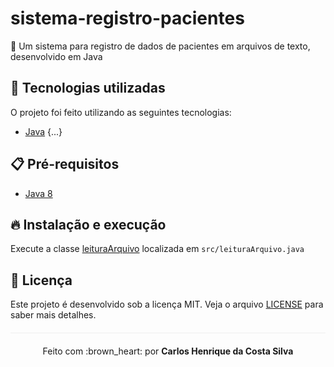 # sistema-registro-pacientes
:apple: Um sistema para registro de dados de pacientes em arquivos de texto, desenvolvido em Java

## :rocket: Tecnologias utilizadas  
O projeto foi feito utilizando as seguintes tecnologias:

- [Java](https://www.java.com/pt_BR/download/faq/java8.xml)
{...}

## :clipboard: Pré-requisitos

- [Java 8](https://www.java.com/pt_BR/download/faq/java8.xml)

## :fire: Instalação e execução
Execute a classe [leituraArquivo](/src/leituraArquivo.java) localizada em `src/leituraArquivo.java`

## :page_facing_up: Licença 
Este projeto é desenvolvido sob a licença MIT. Veja o arquivo [LICENSE](LICENSE.md) para saber mais detalhes.

<p align="center" style="margin-top: 20px; border-top: 1px solid #eee; padding-top: 20px;">Feito com :brown_heart: por <strong> Carlos Henrique da Costa Silva </strong> </p>

